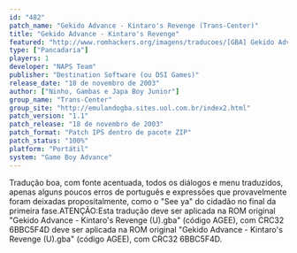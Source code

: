 ```yaml
---
id: "482"
patch_name: "Gekido Advance - Kintaro's Revenge (Trans-Center)"
title: "Gekido Advance - Kintaro's Revenge"
featured: "http://www.romhackers.org/imagens/traducoes/[GBA] Gekido Advance - Kintaro's Revenge - Trans-Center - 1.png"
type: ["Pancadaria"]
players: 1
developer: "NAPS Team"
publisher: "Destination Software (ou DSI Games)"
release_date: "18 de novembro de 2003"
author: ["Ninho, Gambas e Japa Boy Junior"]
group_name: "Trans-Center"
group_site: "http://emulandogba.sites.uol.com.br/index2.html"
patch_version: "1.1"
patch_release: "18 de novembro de 2003"
patch_format: "Patch IPS dentro de pacote ZIP"
patch_status: "100%"
platform: "Portátil"
system: "Game Boy Advance"
---
```


Tradução boa, com fonte acentuada, todos os diálogos e menu traduzidos, apenas alguns poucos erros de português e expressões que provavelmente foram deixadas propositalmente, como o "See ya" do cidadão no final da primeira fase.ATENÇÃO:Esta tradução deve ser aplicada na ROM original "Gekido Advance - Kintaro's Revenge (U).gba" (código AGEE), com CRC32 6BBC5F4D deve ser aplicada na ROM original "Gekido Advance - Kintaro's Revenge (U).gba" (código AGEE), com CRC32 6BBC5F4D.
